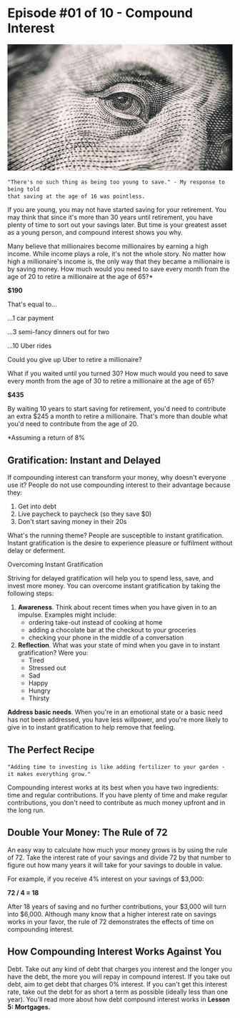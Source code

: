 # Episode #01 of 10 - Compound Interest

![](episode-01.jpg)

	"There's no such thing as being too young to save." - My response to being told
	that saving at the age of 16 was pointless.

If you are young, you may not have started saving for your retirement. You may think that since it's more than 30 years until retirement, you have plenty of time to sort out your savings later. But time is your greatest asset as a young person, and compound interest shows you why.

Many believe that millionaires become millionaires by earning a high income. While income plays a role, it's not the whole story. No matter how high a millionaire's income is, the only way that they became a millionaire is by saving money. How much would you need to save every month from the age of 20 to retire a millionaire at the age of 65?*

**$190**

That's equal to…

...1 car payment

...3 semi-fancy dinners out for two

...10 Uber rides

Could you give up Uber to retire a millionaire?

What if you waited until you turned 30? How much would you need to save every month from the age of 30 to retire a millionaire at the age of 65?

**$435**

By waiting 10 years to start saving for retirement, you'd need to contribute an extra $245 a month to retire a millionaire. That's more than double what you'd need to contribute from the age of 20.

*Assuming a return of 8%

## Gratification: Instant and Delayed

If compounding interest can transform your money, why doesn't everyone use it? People do not use compounding interest to their advantage because they:

1. Get into debt
2. Live paycheck to paycheck (so they save $0)
3. Don't start saving money in their 20s

What's the running theme? People are susceptible to instant gratification. Instant gratification is the desire to experience pleasure or fulfilment without delay or deferment.

Overcoming Instant Gratification

Striving for delayed gratification will help you to spend less, save, and invest more money. You can overcome instant gratification by taking the following steps:

1. **Awareness**. Think about recent times when you have given in to an impulse. Examples might include:
   - ordering take-out instead of cooking at home
   - adding a chocolate bar at the checkout to your groceries
   - checking your phone in the middle of a conversation
2. **Reflection**. What was your state of mind when you gave in to instant gratification? Were you:
    - Tired
    - Stressed out
    - Sad
    - Happy
    - Hungry
    - Thirsty

**Address basic needs**. When you're in an emotional state or a basic need has not been addressed, you have less willpower, and you're more likely to give in to instant gratification to help remove that feeling.

## The Perfect Recipe

	"Adding time to investing is like adding fertilizer to your garden - it makes everything grow."

Compounding interest works at its best when you have two ingredients: time and regular contributions. If you have plenty of time and make regular contributions, you don't need to contribute as much money upfront and in the long run.

## Double Your Money: The Rule of 72

An easy way to calculate how much your money grows is by using the rule of 72. Take the interest rate of your savings and divide 72 by that number to figure out how many years it will take for your savings to double in value.

For example, if you receive 4% interest on your savings of $3,000:

**72 / 4 = 18**

After 18 years of saving and no further contributions, your $3,000 will turn into $6,000. Although many know that a higher interest rate on savings works in your favor, the rule of 72 demonstrates the effects of time on compounding interest.

## How Compounding Interest Works Against You

Debt. Take out any kind of debt that charges you interest and the longer you have the debt, the more you will repay in compound interest. If you take out debt, aim to get debt that charges 0% interest. If you can't get this interest rate, take out the debt for as short a term as possible (ideally less than one year). You'll read more about how debt compound interest works in **Lesson 5: Mortgages.**